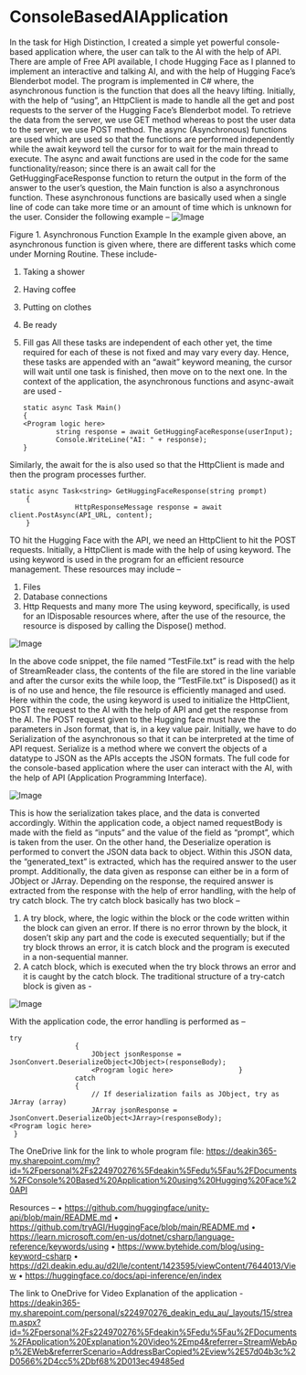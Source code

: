 # ConsoleBasedAIApplication
In the task for High Distinction, I created a simple yet powerful console-based application where, the user can talk to the AI with the help of API. There are ample of Free API available, I chode Hugging Face as I planned to implement an interactive and talking AI, and with the help of Hugging Face’s Blenderbot model. 
The program is implemented in C# where, the asynchronous function is the function that does all the heavy lifting. Initially, with the help of “using”, an HttpClient  is made to handle all the get and post requests to the server of the Hugging Face’s Blenderbot model. To retrieve the data from the server, we use GET method whereas to post the user data to the server, we use POST method. 
The async (Asynchronous) functions are used which are used so that the functions are performed independently while the await keyword tell the cursor for to wait for the main thread to execute. The async and await functions are used in the code for the same functionality/reason; since there is an await call for the GetHuggingFaceResponse function to return the output in the form of the answer to the user’s question, the Main function is also a asynchronous function. These asynchronous functions are basically used when a single line of code can take more time or an amount of time which is unknown for the user. 
	Consider the following example – 
 ![Image](https://github.com/user-attachments/assets/99c53cd5-ca60-48f3-8e8f-f00f5069e822)
 
Figure 1. Asynchronous Function Example
In the example given above, an asynchronous function is given where, there are different tasks which come under Morning Routine. These include-
1.	Taking a shower
2.	Having coffee
3.	Putting on clothes
4.	Be ready
5.	Fill gas
All these tasks are independent of each other yet, the time required for each of these is not fixed and may vary every day. Hence, these tasks are appended with an “await” keyword meaning, the cursor will wait until one task is finished, then move on to the next one. 
In the context of the application, the asynchronous functions and async-await are used - 

    	static async Task Main()
    	{
		<Program logic here>
            	string response = await GetHuggingFaceResponse(userInput);
            	Console.WriteLine("AI: " + response);
        }

Similarly, the await for the is also used so that the HttpClient is made and then the program processes further. 

	static async Task<string> GetHuggingFaceResponse(string prompt)
	    {
	                HttpResponseMessage response = await client.PostAsync(API_URL, content);
	    }
	
TO hit the Hugging Face with the API, we need an HttpClient to hit the POST requests. Initially, a HttpClient is made with the help of using keyword. The using keyword is used in the program for an efficient resource management. These resources may include – 
1.	Files
2.	Database connections
3.	Http Requests and many more
The using keyword, specifically, is used for an IDisposable resources where, after the use of the resource, the resource is disposed by calling the Dispose() method.

![Image](https://github.com/user-attachments/assets/4b50ff78-d90c-43c3-bb72-a817984cbd68) 

In the above code snippet, the file named “TestFile.txt” is read with the help of StreamReader class, the contents of the file are stored in the line variable and after the cursor exits the while loop, the “TestFile.txt” is Disposed() as it is of no use and hence, the file resource is efficiently managed and used.
Here within the code, the using keyword is used to initialize the HttpClient, POST the request to the AI with the help of API and get the response from the AI. 
The POST request given to the Hugging face must have the parameters in Json format, that is, in a key value pair. Initially, we have to do Serialization of the asynchronous so that it can be interpreted at the time of API request. Serialize is a method where we convert the objects of a datatype to JSON as the APIs accepts the JSON formats. The full code for the console-based application where the user can interact with the AI, with the help of API (Application Programming Interface). 

![Image](https://github.com/user-attachments/assets/98b292aa-c1f6-4ae9-a5de-55e58bffbbe7)

This is how the serialization takes place, and the data is converted accordingly. Within the application code, a object named requestBody is made with the field as “inputs” and the value of the field as “prompt”, which is taken from the user.
On the other hand, the Deserialize operation is performed to convert the JSON data back to object. Within this JSON data, the “generated_text” is extracted, which has the required answer to the user prompt. 
Additionally, the data given as response can either be in a form of JObject or JArray. Depending on the response, the required answer is extracted from the response with the help of error handling, with the help of try catch block.
The try catch block basically has two block – 
1.	A try block, where, the logic within the block or the code written within the block can given an error. If there is no error thrown by the block, it dosen’t skip any part and the code is executed sequentially; but if the try block throws an error, it is catch block and the program is executed in a non-sequential manner.
2.	A catch block, which is executed when the try block throws an error and it is caught  by the catch block.
The traditional structure of a try-catch block is given as -

![Image](https://github.com/user-attachments/assets/35e2f6bb-e71e-40db-b9d1-d1f9fb3a0a49)

With the application code, the error handling is performed as – 

	try
	                {
	                    JObject jsonResponse = JsonConvert.DeserializeObject<JObject>(responseBody);
	                    <Program logic here>                }
	                catch
	                {
	                    // If deserialization fails as JObject, try as JArray (array)
	                    JArray jsonResponse = JsonConvert.DeserializeObject<JArray>(responseBody);
	<Program logic here>               
	 }

The OneDrive link for the link to whole program file: 
https://deakin365-my.sharepoint.com/my?id=%2Fpersonal%2Fs224970276%5Fdeakin%5Fedu%5Fau%2FDocuments%2FConsole%20Based%20Application%20using%20Hugging%20Face%20API

Resources – 
•	https://github.com/huggingface/unity-api/blob/main/README.md
•	https://github.com/tryAGI/HuggingFace/blob/main/README.md
•	https://learn.microsoft.com/en-us/dotnet/csharp/language-reference/keywords/using
•	https://www.bytehide.com/blog/using-keyword-csharp
•	https://d2l.deakin.edu.au/d2l/le/content/1423595/viewContent/7644013/View
•	https://huggingface.co/docs/api-inference/en/index


The link to OneDrive for Video Explanation of the application - 
https://deakin365-my.sharepoint.com/personal/s224970276_deakin_edu_au/_layouts/15/stream.aspx?id=%2Fpersonal%2Fs224970276%5Fdeakin%5Fedu%5Fau%2FDocuments%2FApplication%20Explanation%20Video%2Emp4&referrer=StreamWebApp%2EWeb&referrerScenario=AddressBarCopied%2Eview%2E57d04b3c%2D0566%2D4cc5%2Dbf68%2D013ec49485ed
 
